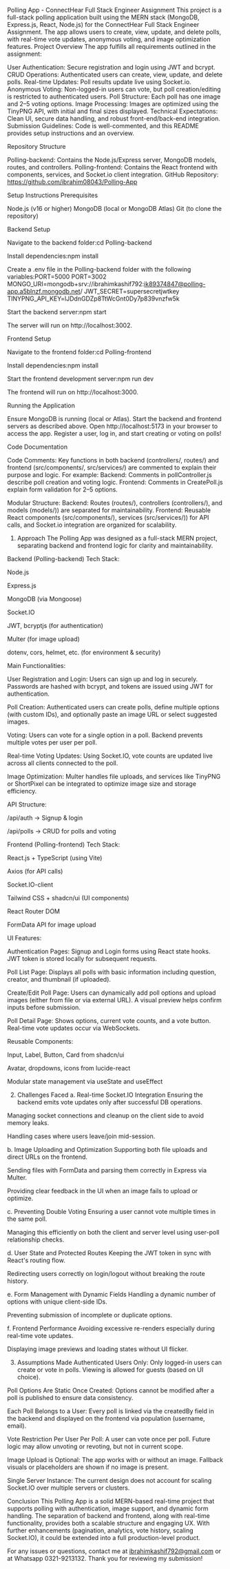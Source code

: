Polling App - ConnectHear Full Stack Engineer Assignment
This project is a full-stack polling application built using the MERN stack (MongoDB, Express.js, React, Node.js) for the ConnectHear Full Stack Engineer Assignment. The app allows users to create, view, update, and delete polls, with real-time vote updates, anonymous voting, and image optimization features.
Project Overview
The app fulfills all requirements outlined in the assignment:

User Authentication: Secure registration and login using JWT and bcrypt.
CRUD Operations: Authenticated users can create, view, update, and delete polls.
Real-time Updates: Poll results update live using Socket.io.
Anonymous Voting: Non-logged-in users can vote, but poll creation/editing is restricted to authenticated users.
Poll Structure: Each poll has one image and 2–5 voting options.
Image Processing: Images are optimized using the TinyPNG API, with initial and final sizes displayed.
Technical Expectations: Clean UI, secure data handling, and robust front-end/back-end integration.
Submission Guidelines: Code is well-commented, and this README provides setup instructions and an overview.

Repository Structure

Polling-backend: Contains the Node.js/Express server, MongoDB models, routes, and controllers.
Polling-frontend: Contains the React frontend with components, services, and Socket.io client integration.
GitHub Repository: https://github.com/ibrahim08043/Polling-App

Setup Instructions
Prerequisites

Node.js (v16 or higher)
MongoDB (local or MongoDB Atlas)
Git (to clone the repository)

Backend Setup

Navigate to the backend folder:cd Polling-backend

Install dependencies:npm install

Create a .env file in the Polling-backend folder with the following variables:PORT=5000
PORT=3002
MONGO_URI=mongodb+srv://ibrahimkashif792:ik89374847@polling-app.a5blnzf.mongodb.net/
JWT_SECRET=supersecretjwtkey
TINYPNG_API_KEY=lJDdnGDZp8TtWcGnt0Dy7p839vnzfw5k

Start the backend server:npm start

The server will run on http://localhost:3002.



Frontend Setup

Navigate to the frontend folder:cd Polling-frontend

Install dependencies:npm install

Start the frontend development server:npm run dev

The frontend will run on http://localhost:3000.



Running the Application

Ensure MongoDB is running (local or Atlas).
Start the backend and frontend servers as described above.
Open http://localhost:5173 in your browser to access the app.
Register a user, log in, and start creating or voting on polls!

Code Documentation

Code Comments: Key functions in both backend (controllers/, routes/) and frontend (src/components/, src/services/) are commented to explain their purpose and logic. For example:
Backend: Comments in pollController.js describe poll creation and voting logic.
Frontend: Comments in CreatePoll.js explain form validation for 2–5 options.


Modular Structure:
Backend: Routes (routes/), controllers (controllers/), and models (models/)) are separated for maintainability.
Frontend: Reusable React components (src/components/), services (src/services/)) for API calls, and Socket.io integration are organized for scalability.

1. Approach
The Polling App was designed as a full-stack MERN project, separating backend and frontend logic for clarity and maintainability.

Backend (Polling-backend)
Tech Stack:

Node.js

Express.js

MongoDB (via Mongoose)

Socket.IO

JWT, bcryptjs (for authentication)

Multer (for image upload)

dotenv, cors, helmet, etc. (for environment & security)

Main Functionalities:

User Registration and Login:
Users can sign up and log in securely. Passwords are hashed with bcrypt, and tokens are issued using JWT for authentication.

Poll Creation:
Authenticated users can create polls, define multiple options (with custom IDs), and optionally paste an image URL or select suggested images.

Voting:
Users can vote for a single option in a poll. Backend prevents multiple votes per user per poll.

Real-time Voting Updates:
Using Socket.IO, vote counts are updated live across all clients connected to the poll.

Image Optimization:
Multer handles file uploads, and services like TinyPNG or ShortPixel can be integrated to optimize image size and storage efficiency.

API Structure:

/api/auth → Signup & login

/api/polls → CRUD for polls and voting

Frontend (Polling-frontend)
Tech Stack:

React.js + TypeScript (using Vite)

Axios (for API calls)

Socket.IO-client

Tailwind CSS + shadcn/ui (UI components)

React Router DOM

FormData API for image upload

UI Features:

Authentication Pages:
Signup and Login forms using React state hooks. JWT token is stored locally for subsequent requests.

Poll List Page:
Displays all polls with basic information including question, creator, and thumbnail (if uploaded).

Create/Edit Poll Page:
Users can dynamically add poll options and upload images (either from file or via external URL). A visual preview helps confirm inputs before submission.

Poll Detail Page:
Shows options, current vote counts, and a vote button. Real-time vote updates occur via WebSockets.

Reusable Components:

Input, Label, Button, Card from shadcn/ui

Avatar, dropdowns, icons from lucide-react

Modular state management via useState and useEffect

2. Challenges Faced
a. Real-time Socket.IO Integration
Ensuring the backend emits vote updates only after successful DB operations.

Managing socket connections and cleanup on the client side to avoid memory leaks.

Handling cases where users leave/join mid-session.

b. Image Uploading and Optimization
Supporting both file uploads and direct URLs on the frontend.

Sending files with FormData and parsing them correctly in Express via Multer.

Providing clear feedback in the UI when an image fails to upload or optimize.

c. Preventing Double Voting
Ensuring a user cannot vote multiple times in the same poll.

Managing this efficiently on both the client and server level using user-poll relationship checks.

d. User State and Protected Routes
Keeping the JWT token in sync with React's routing flow.

Redirecting users correctly on login/logout without breaking the route history.

e. Form Management with Dynamic Fields
Handling a dynamic number of options with unique client-side IDs.

Preventing submission of incomplete or duplicate options.

f. Frontend Performance
Avoiding excessive re-renders especially during real-time vote updates.

Displaying image previews and loading states without UI flicker.

3. Assumptions Made
Authenticated Users Only:
Only logged-in users can create or vote in polls. Viewing is allowed for guests (based on UI choice).

Poll Options Are Static Once Created:
Options cannot be modified after a poll is published to ensure data consistency.

Each Poll Belongs to a User:
Every poll is linked via the createdBy field in the backend and displayed on the frontend via population (username, email).

Vote Restriction Per User Per Poll:
A user can vote once per poll. Future logic may allow unvoting or revoting, but not in current scope.

Image Upload is Optional:
The app works with or without an image. Fallback visuals or placeholders are shown if no image is present.

Single Server Instance:
The current design does not account for scaling Socket.IO over multiple servers or clusters.

Conclusion
This Polling App is a solid MERN-based real-time project that supports polling with authentication, image support, and dynamic form handling. The separation of backend and frontend, along with real-time functionality, provides both a scalable structure and engaging UX. With further enhancements (pagination, analytics, vote history, scaling Socket.IO), it could be extended into a full production-level product.

For any issues or questions, contact me at ibrahimkashif792@gmail.com or at Whatsapp 0321-9213132. Thank you for reviewing my submission!
